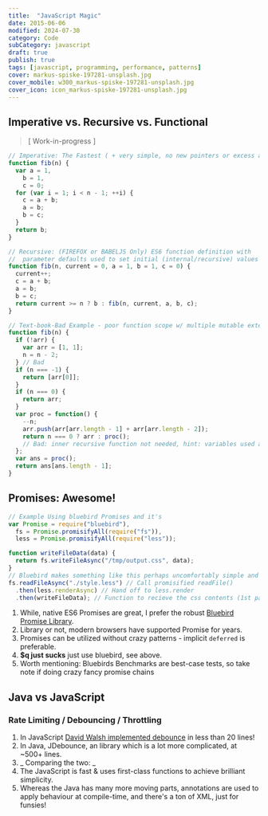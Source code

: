 ```yaml
---
title:  "JavaScript Magic"
date: 2015-06-06
modified: 2024-07-30
category: Code
subCategory: javascript
draft: true
publish: true
tags: [javascript, programming, performance, patterns]
cover: markus-spiske-197281-unsplash.jpg
cover_mobile: w300_markus-spiske-197281-unsplash.jpg
cover_icon: icon_markus-spiske-197281-unsplash.jpg
---
```


## Imperative vs. Recursive vs. Functional

> [ Work-in-progress ]

```javascript
// Imperative: The Fastest ( + very simple, no new pointers or excess allocs ):
function fib(n) {
  var a = 1,
    b = 1,
    c = 0;
  for (var i = 1; i < n - 1; ++i) {
    c = a + b;
    a = b;
    b = c;
  }
  return b;
}

// Recursive: (FIREFOX or BABELJS Only) ES6 function definition with
//  parameter defaults used to set initial (internal/recursive) values
function fib(n, current = 0, a = 1, b = 1, c = 0) {
  current++;
  c = a + b;
  a = b;
  b = c;
  return current >= n ? b : fib(n, current, a, b, c);
}

// Text-book-Bad Example - poor function scope w/ multiple mutable external values
function fib(n) {
  if (!arr) {
    var arr = [1, 1];
    n = n - 2;
  } // Bad
  if (n === -1) {
    return [arr[0]];
  }
  if (n === 0) {
    return arr;
  }
  var proc = function() {
    --n;
    arr.push(arr[arr.length - 1] + arr[arr.length - 2]);
    return n === 0 ? arr : proc();
    // Bad: inner recursive function not needed, hint: variables used are from parent function scope
  };
  var ans = proc();
  return ans[ans.length - 1];
}
```

## Promises: Awesome!

```js
// Example Using bluebird Promises and it's
var Promise = require("bluebird"),
  fs = Promise.promisifyAll(require("fs")),
  less = Promise.promisifyAll(require("less"));

function writeFileData(data) {
  return fs.writeFileAsync("/tmp/output.css", data);
}
// Bluebird makes something like this perhaps uncomfortably simple and succinct:
fs.readFileAsync("./style.less") // Call promisified readFile()
  .then(less.renderAsync) // Hand off to less.render
  .then(writeFileData); // Function to recieve the css contents (1st parameter)
```

1.  While, native ES6 Promises are great, I prefer the robust [Bluebird Promise Library](https://github.com/petkaantonov/bluebird/blob/master/API.md).
1.  Library or not, modern browsers have supported Promise for years.
1.  Promises can be utilized without crazy patterns - implicit `deferred` is preferable.
1.  **$q just sucks** just use bluebird, see above.
1.  Worth mentioning: Bluebirds Benchmarks are best-case tests, so take note if doing crazy fancy promise chains

## Java vs JavaScript

### Rate Limiting / Debouncing / Throttling

1.  In JavaScript [David Walsh implemented debounce](http://davidwalsh.name/essential-javascript-functions) in less than 20 lines!
1.  In Java, JDebounce, an library which is a lot more complicated, at ~500+ lines.
1.  _ Comparing the two: _
1.  The JavaScript is fast & uses first-class functions to achieve brilliant simplicity.
1.  Whereas the Java has many more moving parts, annotations are used to apply behaviour at compile-time, and there's a ton of XML, just for funsies!

<!--
## Inversion of Control Techniques

Work-in-progress
-->

[fuck_this]: https://res.cloudinary.com/ddd/image/upload/panda-rampage__tumblr_nq7srwTXqr1stn6klo1_500_gm2som.gif
